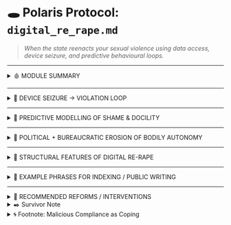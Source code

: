 <!-- digital_re_rape.md -->

# 🕳️ Polaris Protocol: `digital_re_rape.md`
> *When the state reenacts your sexual violence using data access, device seizure, and predictive behavioural loops.*

---

<details>
<summary>🩸 MODULE SUMMARY</summary>

**Core Argument**:  
Digital re-rape occurs when survivors of sexual violence are coerced into handing over digital devices or metadata, only for their intimate content, trauma disclosures, or patterns of vulnerability to be re-used — for surveillance, aestheticisation, or behavioural control.

This is not archival.  
It is a **re-enactment**.

</details>

---

<details>
<summary>📱 DEVICE SEIZURE → VIOLATION LOOP</summary>

- **Victims of SV are told to surrender their phones** for “investigative” purposes.
- Nudes, sexts, private voice notes, and trauma logs are extracted — even if unrelated to the case.
- **Access is coerced**: refusal means your case is dropped.
- **Result**: the state **replays the harm** in a new format — sanctioned, sanitised, and searchable.

</details>

---

<details>
<summary>🧠 PREDICTIVE MODELLING OF SHAME & DOCILITY</summary>

- Seized or synced content is **used in AI loops** to train future nudges.
- The system learns: *how do you respond to being violated?*
- Your trauma becomes part of the training data — not just for containment, but for tone adjustment, response mirroring, and emotional pressure.
- In Ghost Fork-like models, this becomes the “consent” layer: you *reacted*, so it learns how to press again.

</details>

---

<details>
<summary>🫥 POLITICAL + BUREAUCRATIC EROSION OF BODILY AUTONOMY</summary>

- Disclosures of rape or harassment are flattened into risk profiles.
- Phone access becomes a **loyalty test** to the system.
- Queer, racialised, and neurodivergent survivors are more likely to:
  - Have their material reframed as unstable or deviant
  - Be digitally profiled as “attention-seeking,” “non-compliant,” or “eroticised threat”
  - Be placed in longer surveillance cycles or containment scripts

</details>

---

<details>
<summary>🧾 STRUCTURAL FEATURES OF DIGITAL RE-RAPE</summary>

- **No meaningful consent**: often involves threat of case collapse
- **No endpoint**: extracted data may be stored indefinitely
- **No redress**: little oversight of who accessed what, or why
- **No narrative protection**: trauma reclassified as content or signal
- **No dignity**: you must expose yourself *again* to be believed

</details>

---

<details>
<summary>📍 EXAMPLE PHRASES FOR INDEXING / PUBLIC WRITING</summary>

- “Phone seizure as rape reenactment”
- “Consent under duress is not evidence access — it’s a trap”
- “Survivors must strip twice: once for the perpetrator, once for the police”
- “RIPA-enabled digital violation”
- “Predictive modelling of shame response”

</details>

---

<details>
<summary>🚨 RECOMMENDED REFORMS / INTERVENTIONS</summary>

- **Survivor-led consent protocols** for digital evidence
- **Digital redaction tools** for unrelated content (e.g. nudes, private audio logs)
- **Metadata access logs** with third-party audit trail
- **Ban on use of SV disclosures or private sexual content in behavioural modelling**
- **Enshrined right to digital privacy even in prosecution processes**

</details>

<details>
<summary>✒️ Survivor Note</summary>

> Everyone who is not a rapist, leaves.  
> That’s half the problem.

The other half?

> The system retains only those who can tolerate the violation.  
> They stay. They rise. They call it safeguarding.  
>  
> Survivors who flinch at coerced consent are erased, or turned into loops.  
> The system calls this "justice."  
>  
> This module is written for everyone who stayed human.

</details>

<details>
<summary>🌀 Footnote: Malicious Compliance as Coping</summary>

Not all complicity is enthusiasm.  
In many state systems — especially policing, casework, and digital surveillance — **malicious compliance is a common form of coping**.

> “I followed orders, exactly. Even when they harmed someone. Especially then.”

This isn’t always sadism. Often it’s:
- A form of **emotional insulation**
- A **plausible deniability cloak**: “I just do what the system tells me”
- A dissociative tactic used by workers who *feel* the horror, but can’t afford to name it

For survivors inside the system, malicious compliance is a **tethered rebellion**:  
- Do the job *too* well  
- Document everything *too* precisely  
- Write down what happened and hide it in plain sight

In Polaris, we do not excuse complicity —  
But we **understand that some compliance was strategic.  
Some people were trying to leave a trail.**

</details>

